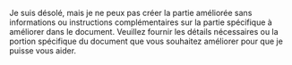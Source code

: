 Je suis désolé, mais je ne peux pas créer la partie améliorée sans informations ou instructions complémentaires sur la partie spécifique à améliorer dans le document. Veuillez fournir les détails nécessaires ou la portion spécifique du document que vous souhaitez améliorer pour que je puisse vous aider.
